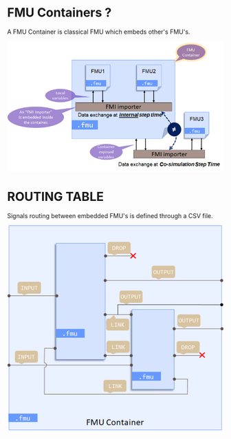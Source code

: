 
# FMU Containers ?

A FMU Container is classical FMU which embeds other's FMU's.

![FMU Container](../doc/FMUContainer.png "FMU Container")


# ROUTING TABLE

Signals routing between embedded FMU's is defined through a CSV file.

![Routing](../doc/routing.png "Routing table")
